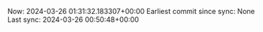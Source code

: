 Now: 2024-03-26 01:31:32.183307+00:00 Earliest commit since sync: None Last sync: 2024-03-26 00:50:48+00:00
